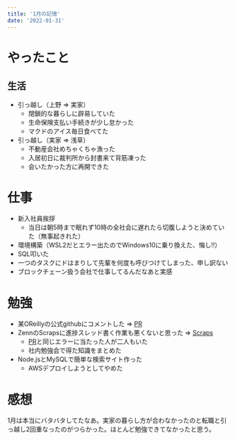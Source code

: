 ```yaml
---
title: '1月の記憶'
date: '2022-01-31'
---
```


# やったこと
## 生活
- 引っ越し（上野 ⇒ 実家）
  - 閉鎖的な暮らしに辟易していた
  - 生命保険支払い手続きが少し怠かった
  - マクドのアイス毎日食べてた
- 引っ越し（実家 ⇒ 浅草）
  - 不動産会社めちゃくちゃ漁った
  - 入居初日に裁判所から封書来て背筋凍った
  - 会いたかった方に再開できた

# 仕事
- 新入社員挨拶
  - 当日は朝5時まで眠れず10時の全社会に遅れたら切腹しようと決めていた（無事起きれた）
- 環境構築（WSL2だとエラー出たのでWindows10に乗り換えた、悔し!!）
- SQL叩いた
- 一つのタスクにドはまりして先輩を何度も呼びつけてしまった、申し訳ない
- ブロックチェーン扱う会社で仕事してるんだなあと実感

# 勉強
- 某OReillyの公式githubにコメントした ⇒ [PR](https://github.com/RedSquirrelTech/hoscdev/issues/70)
- ZennのScrapsに進捗スレッド書く作業も悪くないと思った ⇒ [Scraps](https://zenn.dev/mizuneko4345/scraps/b3d34f0505a63a)
  - [PR](https://github.com/RedSquirrelTech/hoscdev/issues/70)と同じエラーに当たった人が二人もいた
  - 社内勉強会で得た知識をまとめた
- Node.jsとMySQLで簡単な検索サイト作った
  - AWSデプロイしようとしてやめた

# 感想
1月は本当にバタバタしてたなあ。実家の暮らし方が合わなかったのと転職と引っ越し2回重なったのがつらかった。ほとんど勉強できてなかったと思う。